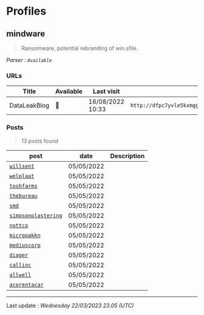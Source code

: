 # Profiles

## **mindware**

> Ransomware, potential rebranding of win.sfile.

_Parser : `Available`_

### URLs
| Title | Available | Last visit | fqdn | Screenshot 
|---|---|---|---|---|
| DataLeakBlog | 🔴 | 16/08/2022 10:33 | `http://dfpc7yvle5kxmgg6sbcp5ytggy3oeob676bjgwcwhyr2pwcrmbvoilqd.onion` | ❌ | 

### Posts

> 13 posts found

| post | date | Description
|---|---|---|
| [`willsent`](https://google.com/search?q=willsent) | 05/05/2022 |   |
| [`welplaat`](https://google.com/search?q=welplaat) | 05/05/2022 |   |
| [`toshfarms`](https://google.com/search?q=toshfarms) | 05/05/2022 |   |
| [`thebureau`](https://google.com/search?q=thebureau) | 05/05/2022 |   |
| [`smd`](https://google.com/search?q=smd) | 05/05/2022 |   |
| [`simpsonplastering`](https://google.com/search?q=simpsonplastering) | 05/05/2022 |   |
| [`nottco`](https://google.com/search?q=nottco) | 05/05/2022 |   |
| [`micropakkn`](https://google.com/search?q=micropakkn) | 05/05/2022 |   |
| [`mediuscorp`](https://google.com/search?q=mediuscorp) | 05/05/2022 |   |
| [`diager`](https://google.com/search?q=diager) | 05/05/2022 |   |
| [`callinc`](https://google.com/search?q=callinc) | 05/05/2022 |   |
| [`allwell`](https://google.com/search?q=allwell) | 05/05/2022 |   |
| [`acorentacar`](https://google.com/search?q=acorentacar) | 05/05/2022 |   |

 --- 


Last update : _Wednesday 22/03/2023 23.05 (UTC)_
